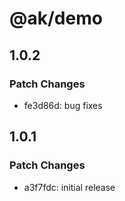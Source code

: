 # @ak/demo

## 1.0.2

### Patch Changes

- fe3d86d: bug fixes

## 1.0.1

### Patch Changes

- a3f7fdc: initial release

